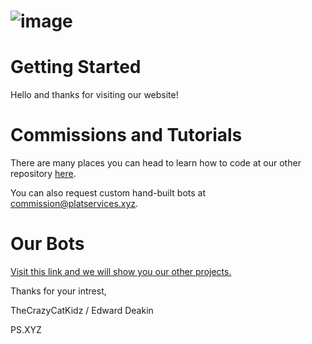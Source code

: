 # ![image](https://cdn.discordapp.com/attachments/838700484185292820/927961936883236864/unknown.png)

# Getting Started

Hello and thanks for visiting our website!

# Commissions and Tutorials

There are many places you can head to learn how to code at our other repository [here](https://github.com/PS-XYZ-Developement/Directory).

You can also request custom hand-built bots at commission@platservices.xyz.


# Our Bots

[Visit this link and we will show you our other projects.](https://github.com/PS-XYZ-Developement/Directory/blob/main/Tutorial.md)

Thanks for your intrest,

TheCrazyCatKidz / Edward Deakin

PS.XYZ
